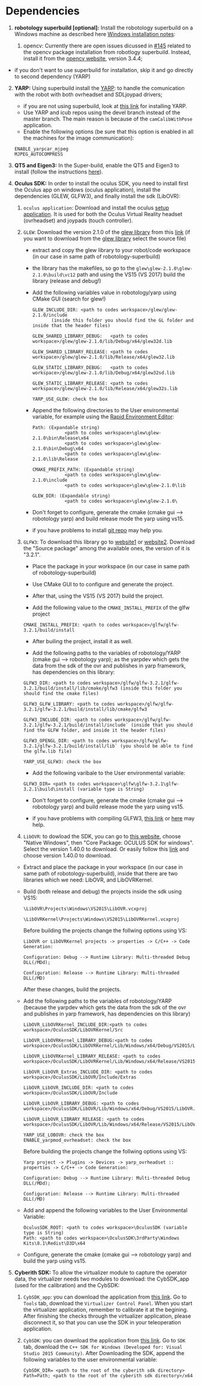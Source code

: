# Dependencies
 1. **robotology superbuild [optional]:** Install the robotology superbuild on a Windows machine as described here [Windows installation notes](https://github.com/robotology/robotology-superbuild#windows):

    1. opencv: Currently there are open issues dicussed in [#145](https://github.com/robotology/robotology-superbuild/issues/145) related to the opencv package installation from robotlogy superbuild. Instead, install it from the [opencv website](https://opencv.org/releases.html), version 3.4.4;

   + if you don't want to use superbuild for installation, skip it and go directly to second dependency (YARP)
2. **YARP:** Using superbuild install the [YARP](http://www.yarp.it/): to handle the comunication with the robot with both ovrheadset and SDLjoypad drivers;

   + if you are not using superbuild, look at [this link](http://www.yarp.it/) for installing YARP.
   + Use YARP and icub repos using the devel branch instead of the master branch. The main reason is because of the `camCalibWithPose` application.
   + Enable the following options (be sure that this option is enabled in all the machines for the image communication):
   ```
   ENABLE_yarpcar_mjpeg
   MJPEG_AUTOCOMPRESS
   ```

3. **QT5 and Eigen3:** In the Super-build, enable the QT5 and Eigen3 to install (follow the instructions [here](https://github.com/robotology/robotology-superbuild#system-libraries)).

4. **Oculus SDK:** In order to install the oculus SDK, you need to install first the Oculus app on windows (oculus application), install the dependencies (GLEW, GLFW3), and finally install the sdk (LibOVR):

   1. `oculus application`: Download and install the oculus [setup application](https://www.oculus.com/setup/). It is used for both the Oculus Virtual Reality headset (ovrheadset) and joypads (touch controller).
          
   2. `GLEW`: Download the version 2.1.0 of the [glew library](http://glew.sourceforge.net/index.html) from this [link](https://sourceforge.net/projects/glew/files/glew/2.1.0/) (if you want to download from the [glew library](http://glew.sourceforge.net/index.html) select the source file)
     
      - extract and copy the glew library to your robot/code workspace (in our case in same path of robotology-superbuild)
      
      - the library has the makefiles, so go to the `glew\glew-2.1.0\glew-2.1.0\build\vc12` path and using the VS15 (VS 2017) build the library (release and debug!)
      
      - Add the following variables value in robotology/yarp using CMake GUI (search for glew!)
        ```
        GLEW_INCLUDE_DIR: <path to codes workspace>/glew/glew-2.1.0/include
               (inside this folder you should find the GL folder and inside that the header files)
          
        GLEW_SHARED_LIBRARY_DEBUG:   <path to codes workspace>/glew/glew-2.1.0/lib/Debug/x64/glew32d.lib
              
        GLEW_SHARED_LIBRARY_RELEASE: <path to codes workspace>/glew/glew-2.1.0/lib/Release/x64/glew32.lib
        
        GLEW_STATIC_LIBRARY_DEBUG:   <path to codes workspace>/glew/glew-2.1.0/lib/Debug/x64/glew32sd.lib
              
        GLEW_STATIC_LIBRARY_RELEASE: <path to codes workspace>/glew/glew-2.1.0/lib/Release/x64/glew32s.lib
              
        YARP_USE_GLEW: check the box
        ```
      - Append the following directories to the User environmental variable, for example using the [Rapid Environment Editor](https://www.rapidee.com):
        ```
        Path: (Expandable string)
                    <path to codes workspace>\glew\glew-2.1.0\bin\Release\x64
                    <path to codes workspace>\glew\glew-2.1.0\bin\Debug\x64
                    <path to codes workspace>\glew\glew-2.1.0\lib\Release
                    
        CMAKE_PREFIX_PATH: (Expandable string)
                    <path to codes workspace>\glew\glew-2.1.0\include
                    <path to codes workspace>\glew\glew-2.1.0\lib

        GLEW_DIR: (Expandable string)
                    <path to codes workspace>\glew\glew-2.1.0\
        ```  
  
      - Don't forget to configure, generate the cmake (cmake gui --> robotology yarp) and build release mode the yarp using vs15.  
      
      - if you have problems to install [git repo](https://github.com/nigels-com/glew) may help you. 
     
     
   3. `GLFW3`: To download this library go to [website1](https://www.glfw.org/) or [website2](https://www.glfw.org/download.html). Download the "Source package" among the available ones, the version of it is "3.2.1".
     

      - Place the package in your workspace (in our case in same path of robotology-superbuild)
          

      - Use CMake GUI to to configure and generate the project.
          

      - After that, using the VS15 (VS 2017) build the project.
      
      
      - Add the following value to the `CMAKE_INSTALL_PREFIX` of the glfw project
      ```
      CMAKE_INSTALL_PREFIX: <path to codes workspace>/glfw/glfw-3.2.1/build/install
      ```
      - After builing the project, install it as well.

      - Add the following paths to the variables of robotology/YARP (cmake gui --> robotology yarp); as the yarpdev which gets the data from the sdk of the ovr and publishes in yarp framework, has dependencies on this library:
      
      ```
      GLFW3_DIR: <path to codes workspace>/glfw/glfw-3.2.1/glfw-3.2.1/build/install/lib/cmake/glfw3 (inside this folder you should find the cmake files)
 
      GLFW3_GLFW_LIBRARY: <path to codes workspace>/glfw/glfw-3.2.1/glfw-3.2.1/build/install/lib/cmake/glfw3

      GLFW3_INCLUDE_DIR: <path to codes workspace>/glfw/glfw-3.2.1/glfw-3.2.1/build/install/include` (inside that you should find the GLFW folder, and inside it the header files)
              
      GLFW3_OPENGL_DIR: <path to codes workspace>/glfw/glfw-3.2.1/glfw-3.2.1/build/install/lib` (you should be able to find the glfw.lib file)
              
      YARP_USE_GLFW3: check the box
      ```
      - Add the following varibale to the User environmental variable:
      ```       
      GLFW3_DIR= <path to codes workspace>\glfw\glfw-3.2.1\glfw-3.2.1\build\install (variable type is String)
      ```    
      - Don't forget to configure, generate the cmake (cmake gui --> robotology yarp) and build release mode the yarp using vs15.  
             
      - if you have problems with compiling GLFW3, [this link](https://www.glfw.org/docs/latest/compile_guide.html#compile_generate) or [here](https://github.com/nigels-com/glew) may help.
          
          
    4. `LibOVR`: to dowload the SDK, you can go to [this website](https://developer.oculus.com/downloads/), choose "Native Windows", then "Core Package: OCULUS SDK for windows". Select the version 1.40.0 to download. Or easily follow this [link](https://developer.oculus.com/downloads/package/oculus-sdk-for-windows/1.40.0/) and choose version 1.40.0 to download.
    
      - Extract and place the package in your workspace (in our case in same path of robotology-superbuild), inside that there are two libraries which we need: LibOVR, and LibOVRKernel.
      
      - Build (both release and debug) the projects inside the sdk using VS15: 
        ```
        \LibOVR\Projects\Windows\VS2015\LibOVR.vcxproj
        
        \LibOVRKernel\Projects\Windows\VS2015\LibOVRKernel.vcxproj
        ```
        Before building the projects change the follwing options using VS:
        ```
        LibOVR or LibOVRKernel projects -> properties -> C/C++ -> Code Generation:
         
        Configuration: Debug --> Runtime Library: Multi-threaded Debug DLL(/MDd);
         
        Configuration: Release --> Runtime Library: Multi-threaded DLL(/MD)
        ```
        After these changes, build the projects.
        
      - Add the following paths to the variables of robotology/YARP (because the yarpdev which gets the data from the sdk of the ovr and publishes in yarp framework, has dependencies on this library)
          
        ```  
        LibOVR_LibOVRKernel_INCLUDE_DIR:<path to codes workspace>/OculusSDK/LibOVRKernel/Src
              
        LibOVR_LibOVRKernel_LIBRARY_DEBUG:<path to codes workspace>/OculusSDK/LibOVRKernel/Lib/Windows/x64/Debug/VS2015/LibOVRKernel.lib

        LibOVR_LibOVRKernel_LIBRARY_RELEASE: <path to codes workspace>/OculusSDK/LibOVRKernel/Lib/Windows/x64/Release/VS2015/LibOVRKernel.lib

        LibOVR_LibOVR_Extras_INCLUDE_DIR: <path to codes workspace>/OculusSDK/LibOVR/Include/Extras

        LibOVR_LibOVR_INCLUDE_DIR: <path to codes workspace>/OculusSDK/LibOVR/Include

        LibOVR_LibOVR_LIBRARY_DEBUG: <path to codes workspace>/OculusSDK/LibOVR/Lib/Windows/x64/Debug/VS2015/LibOVR.lib

        LibOVR_LibOVR_LIBRARY_RELEASE: <path to codes workspace>/OculusSDK/LibOVR/Lib/Windows/x64/Release/VS2015/LibOVR.lib

        YARP_USE_LOBOVR: check the box
        ENABLE_yarpmod_ovrheadset: check the box
        ```
        Before building the projects change the follwing options using VS:
        ```
        Yarp project -> Plugins -> Devices -> yarp_ovrheadset :: properties -> C/C++ -> Code Generation:
         
        Configuration: Debug --> Runtime Library: Multi-threaded Debug DLL(/MDd);
         
        Configuration: Release --> Runtime Library: Multi-threaded DLL(/MD)
        ```

      - Add and append the following variables to the User Environmental Variable:
        ```     
        OculusSDK_ROOT: <path to codes workspace>\OculusSDK (variable type is String)
        Path: <path to codes workspace>\OculusSDK\3rdParty\Windows Kits\8.1\Redist\D3D\x64
        ```      

      - Configure, generate the cmake (cmake gui --> robotology yarp) and build the yarp using vs15.

5. **Cyberith SDK:**   To allow the virtualizer module to capture the operator data, the virtualizer needs two modules to download: the CybSDK_app (used for the calibration) and the CybSDK:

   1. `CybSDK_app`: you can download the application from [this link](https://developer.cyberith.com/downloads). Go to `Tools` tab, download the `Virtualizer Control Panel`. When you start the virtualizer application, remember to calibrate it at the begining. After finishing the checks through the virtualizer application, please disconnect it, so that you can use the SDK in your teleoperation application.
     
   2. `CybSDK`: you can download the application from [this link](https://developer.cyberith.com/downloads). Go to `SDK` tab, download the `C++ SDK for Windows (Developed for: Visual Studio 2015 Community)`. After Downloading the SDK, append the following variables to the user environmental variable:
       ```
       CybSDK_DIR= <path to the root of the cyberith sdk directory>
       Path=Path; <path to the root of the cyberith sdk directory>/x64
       ```
